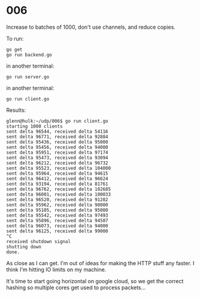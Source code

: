 # 006

Increase to batches of 1000, don't use channels, and reduce copies.

To run:

```console
go get
go run backend.go
```

in another terminal:

```console
go run server.go
```

in another terminal:

```console
go run client.go
```

Results:

```console
glenn@hulk:~/udp/006$ go run client.go
starting 1000 clients
sent delta 96544, received delta 54116
sent delta 96771, received delta 92884
sent delta 95436, received delta 95000
sent delta 95456, received delta 94000
sent delta 95951, received delta 97174
sent delta 95473, received delta 93094
sent delta 96212, received delta 96732
sent delta 95523, received delta 104000
sent delta 95964, received delta 94615
sent delta 96412, received delta 96624
sent delta 93194, received delta 81761
sent delta 96762, received delta 102685
sent delta 96001, received delta 100033
sent delta 96520, received delta 91282
sent delta 95962, received delta 98000
sent delta 95105, received delta 95000
sent delta 95542, received delta 97493
sent delta 95896, received delta 94507
sent delta 96073, received delta 94000
sent delta 96125, received delta 99000
^C
received shutdown signal
shutting down
done.
```

As close as I can get. I'm out of ideas for making the HTTP stuff any faster. I think I'm hitting IO limits on my machine.

It's time to start going horizontal on google cloud, so we get the correct hashing so multiple cores get used to process packets...

